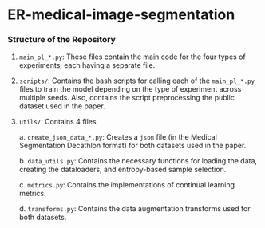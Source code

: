 # ER-medical-image-segmentation

### Structure of the Repository

1. `main_pl_*.py`: These files contain the main code for the four types of experiments, each having a separate file. 

2. `scripts/`: Contains the bash scripts for calling each of the `main_pl_*.py` files to train the model depending on the type of experiment across multiple seeds. Also, contains the script preprocessing the public dataset used in the paper.

3. `utils/`: Contains 4 files

    a. `create_json_data_*.py`: Creates a `json` file (in the Medical Segmentation Decathlon format) for both datasets used in the paper.

    b. `data_utils.py`: Contains the necessary functions for loading the data, creating the dataloaders, and entropy-based sample selection. 

    c. `metrics.py`: Contains the implementations of continual learning metrics. 

    d. `transforms.py`: Contains the data augmentation transforms used for both datasets.